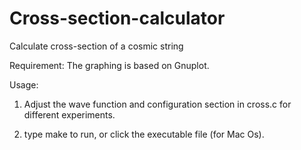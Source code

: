 # Cross-section-calculator
Calculate cross-section of a cosmic string

Requirement: The graphing is based on Gnuplot.

Usage: 

1. Adjust the wave function and configuration section in cross.c for different experiments.

2. type make to run, or click the executable file (for Mac Os).

